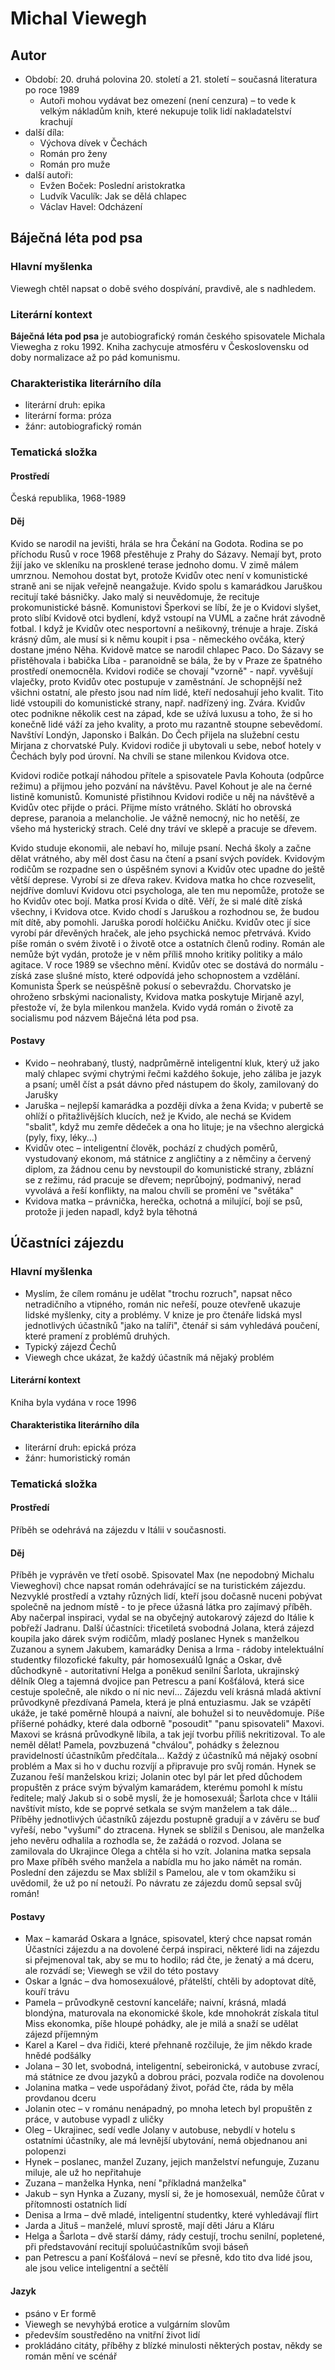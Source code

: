 Michal Viewegh
==============

Autor
-----
-   Období: 20. druhá polovina 20. století a 21. století – současná
    literatura po roce 1989
    -   Autoři mohou vydávat bez omezení (není cenzura) – to vede k
        velkým nákladům knih, které nekupuje tolik lidí nakladatelství
        krachují
-   další díla:
    -   Výchova dívek v Čechách
    -   Román pro ženy
    -   Román pro muže
-   další autoři:
    -   Evžen Boček: Poslední aristokratka
    -   Ludvík Vaculík: Jak se dělá chlapec
    -   Václav Havel: Odcházení

Báječná léta pod psa
--------------------

### Hlavní myšlenka

Viewegh chtěl napsat o době svého dospívání, pravdivě, ale s nadhledem.

### Literární kontext

**Báječná léta pod psa** je autobiografický román českého spisovatele
Michala Viewegha z roku 1992. Kniha zachycuje atmosféru v Československu
od doby normalizace až po pád komunismu.

### Charakteristika literárního díla
-   literární druh: epika
-   literární forma: próza
-   žánr: autobiografický román

### Tematická složka

#### Prostředí

Česká republika, 1968-1989

#### Děj

Kvido se narodil na jevišti, hrála se hra Čekání na Godota. Rodina se po
příchodu Rusů v roce 1968 přestěhuje z Prahy do Sázavy. Nemají byt,
proto žijí jako ve skleníku na prosklené terase jednoho domu. V zimě
málem umrznou. Nemohou dostat byt, protože Kvidův otec není v
komunistické straně ani se nijak veřejně neangažuje. Kvido spolu s
kamarádkou Jaruškou recitují také básničky. Jako malý si neuvědomuje, že
recituje prokomunistické básně. Komunistovi Šperkovi se líbí, že je o
Kvidovi slyšet, proto slíbí Kvidově otci bydlení, když vstoupí na VUML a
začne hrát závodně fotbal. I když je Kvidův otec nesportovní a
nešikovný, trénuje a hraje. Získá krásný dům, ale musí si k němu koupit
i psa - německého ovčáka, který dostane jméno Něha. Kvidově matce se
narodil chlapec Paco. Do Sázavy se přistěhovala i babička Líba -
paranoidně se bála, že by v Praze ze špatného prostředí onemocněla.
Kvidovi rodiče se chovají "vzorně" - např. vyvěšují vlaječky, proto
Kvidův otec postupuje v zaměstnání. Je schopnější než všichni ostatní,
ale přesto jsou nad ním lidé, kteří nedosahují jeho kvalit. Tito lidé
vstoupili do komunistické strany, např. nadřízený ing. Zvára. Kvidův
otec podnikne několik cest na západ, kde se užívá luxusu a toho, že si
ho konečně lidé váží za jeho kvality, a proto mu razantně stoupne
sebevědomí. Navštíví Londýn, Japonsko i Balkán. Do Čech přijela na
služební cestu Mirjana z chorvatské Puly. Kvidovi rodiče ji ubytovali u
sebe, neboť hotely v Čechách byly pod úrovní. Na chvíli se stane
milenkou Kvidova otce.

Kvidovi rodiče potkají náhodou přítele a spisovatele Pavla Kohouta
(odpůrce režimu) a přijmou jeho pozvání na návštěvu. Pavel Kohout je ale
na černé listině komunistů. Komunisté přistihnou Kvidovi rodiče u něj na
návštěvě a Kvidův otec přijde o práci. Přijme místo vrátného. Sklátí ho
obrovská deprese, paranoia a melancholie. Je vážně nemocný, nic ho
netěší, ze všeho má hysterický strach. Celé dny tráví ve sklepě a
pracuje se dřevem.

Kvido studuje ekonomii, ale nebaví ho, miluje psaní. Nechá školy a začne
dělat vrátného, aby měl dost času na čtení a psaní svých povídek.
Kvidovým rodičům se rozpadne sen o úspěšném synovi a Kvidův otec upadne
do ještě větší deprese. Vyrobí si ze dřeva rakev. Kvidova matka ho chce
rozveselit, nejdříve domluví Kvidovu otci psychologa, ale ten mu
nepomůže, protože se ho Kvidův otec bojí. Matka prosí Kvida o dítě.
Věří, že si malé dítě získá všechny, i Kvidova otce. Kvido chodí s
Jaruškou a rozhodnou se, že budou mít dítě, aby pomohli. Jaruška porodí
holčičku Aničku. Kvidův otec jí sice vyrobí pár dřevěných hraček, ale
jeho psychická nemoc přetrvává. Kvido píše román o svém životě i o
životě otce a ostatních členů rodiny. Román ale nemůže být vydán,
protože je v něm příliš mnoho kritiky politiky a málo agitace. V roce
1989 se všechno mění. Kvidův otec se dostává do normálu - získá zase
slušné místo, které odpovídá jeho schopnostem a vzdělání. Komunista
Šperk se neúspěšně pokusí o sebevraždu. Chorvatsko je ohroženo srbskými
nacionalisty, Kvidova matka poskytuje Mirjaně azyl, přestože ví, že byla
milenkou manžela. Kvido vydá román o životě za socialismu pod názvem
Báječná léta pod psa.

#### Postavy
-   Kvido – neohrabaný, tlustý, nadprůměrně inteligentní kluk, který už
    jako malý chlapec svými chytrými řečmi každého šokuje, jeho záliba
    je jazyk a psaní; uměl číst a psát dávno před nástupem do školy,
    zamilovaný do Jarušky
-   Jaruška – nejlepší kamarádka a později dívka a žena Kvida; v
    pubertě se ohlíží o přitažlivějších klucích, než je Kvido, ale nechá
    se Kvidem "sbalit", když mu zemře dědeček a ona ho lituje; je na
    všechno alergická (pyly, fixy, léky\...)
-   Kvidův otec – inteligentní člověk, pochází z chudých poměrů,
    vystudovaný ekonom, má státnice z angličtiny a z němčiny a červený
    diplom, za žádnou cenu by nevstoupil do komunistické strany, zblázní
    se z režimu, rád pracuje se dřevem; neprůbojný, podmanivý, nerad
    vyvolává a řeší konflikty, na malou chvíli se promění ve "světáka"
-   Kvidova matka – právnička, herečka, ochotná a milující, bojí se
    psů, protože ji jeden napadl, když byla těhotná

Účastníci zájezdu
-----------------

### Hlavní myšlenka
-   Myslím, že cílem románu je udělat "trochu rozruch", napsat něco
    netradičního a vtipného, román nic neřeší, pouze otevřeně ukazuje
    lidské myšlenky, city a problémy. V knize je pro čtenáře lidská mysl
    jednotlivých účastníků "jako na talíři", čtenář si sám vyhledává
    poučení, které pramení z problémů druhých.
-   Typický zájezd Čechů
-   Viewegh chce ukázat, že každý účastník má nějaký problém

#### Literární kontext

Kniha byla vydána v roce 1996

#### Charakteristika literárního díla
-   literární druh: epická próza
-   žánr: humoristický román

### Tematická složka

#### Prostředí

Příběh se odehrává na zájezdu v Itálii v současnosti.

#### Děj

Příběh je vyprávěn ve třetí osobě. Spisovatel Max (ne nepodobný Michalu
Vieweghovi) chce napsat román odehrávající se na turistickém zájezdu.
Nezvyklé prostředí a vztahy různých lidí, kteří jsou dočasně nuceni
pobývat společně na jednom místě - to je přece úžasná látka pro zajímavý
příběh. Aby načerpal inspiraci, vydal se na obyčejný autokarový zájezd
do Itálie k pobřeží Jadranu. Další účastníci: třicetiletá svobodná
Jolana, která zájezd koupila jako dárek svým rodičům, mladý poslanec
Hynek s manželkou Zuzanou a synem Jakubem, kamarádky Denisa a Irma -
rádoby intelektuální studentky filozofické fakulty, pár homosexuálů
Ignác a Oskar, dvě důchodkyně - autoritativní Helga a poněkud senilní
Šarlota, ukrajinský dělník Oleg a tajemná dvojice pan Petrescu a paní
Košťálová, která sice cestuje společně, ale nikdo o ní nic neví\...
Zájezdu velí krásná mladá aktivní průvodkyně přezdívaná Pamela, která je
plná entuziasmu. Jak se vzápětí ukáže, je také poměrně hloupá a naivní,
ale bohužel si to neuvědomuje. Píše příšerné pohádky, které dala odborně
"posoudit" "panu spisovateli" Maxovi. Maxovi se krásná průvodkyně
líbila, a tak její tvorbu příliš nekritizoval. To ale neměl dělat!
Pamela, povzbuzená "chválou", pohádky s železnou pravidelností
účastníkům předčítala\... Každý z účastníků má nějaký osobní problém a
Max si ho v duchu rozvíjí a připravuje pro svůj román. Hynek se Zuzanou
řeší manželskou krizi; Jolanin otec byl pár let před důchodem propuštěn
z práce svým bývalým kamarádem, kterému pomohl k místu ředitele; malý
Jakub si o sobě myslí, že je homosexuál; Šarlota chce v Itálii navštívit
místo, kde se poprvé setkala se svým manželem a tak dále\... Příběhy
jednotlivých účastníků zájezdu postupně gradují a v závěru se buď
vyřeší, nebo "vyšumí" do ztracena. Hynek se sblížil s Denisou, ale
manželka jeho nevěru odhalila a rozhodla se, že zažádá o rozvod. Jolana
se zamilovala do Ukrajince Olega a chtěla si ho vzít. Jolanina matka
sepsala pro Maxe příběh svého manžela a nabídla mu ho jako námět na
román. Poslední den zájezdu se Max sblížil s Pamelou, ale v tom okamžiku
si uvědomil, že už po ní netouží. Po návratu ze zájezdu domů sepsal svůj
román!

#### Postavy
-   Max – kamarád Oskara a Ignáce, spisovatel, který chce napsat román
    Účastníci zájezdu a na dovolené čerpá inspiraci, některé lidi na
    zájezdu si přejmenoval tak, aby se mu to hodilo; rád čte, je ženatý
    a má dceru, ale rozvádí se; Viewegh se vžil do této postavy
-   Oskar a Ignác – dva homosexuálové, přátelští, chtěli by adoptovat
    dítě, kouří trávu
-   Pamela – průvodkyně cestovní kanceláře; naivní, krásná, mladá
    blondýna, maturovala na ekonomické škole, kde mnohokrát získala
    titul Miss ekonomka, píše hloupé pohádky, ale je milá a snaží se
    udělat zájezd příjemným
-   Karel a Karel – dva řidiči, které přehnaně rozčiluje, že jim někdo
    krade hnědé podšálky
-   Jolana – 30 let, svobodná, inteligentní, sebeironická, v autobuse
    zvrací, má státnice ze dvou jazyků a dobrou práci, pozvala rodiče na
    dovolenou
-   Jolanina matka – vede uspořádaný život, pořád čte, ráda by měla
    provdanou dceru
-   Jolanin otec – v románu nenápadný, po mnoha letech byl propuštěn z
    práce, v autobuse vypadl z uličky
-   Oleg – Ukrajinec, sedí vedle Jolany v autobuse, nebydlí v hotelu s
    ostatními účastníky, ale má levnější ubytování, nemá objednanou ani
    polopenzi
-   Hynek – poslanec, manžel Zuzany, jejich manželství nefunguje,
    Zuzanu miluje, ale už ho nepřitahuje
-   Zuzana – manželka Hynka, není "příkladná manželka"
-   Jakub – syn Hynka a Zuzany, myslí si, že je homosexuál, nemůže
    čůrat v přítomnosti ostatních lidí
-   Denisa a Irma – dvě mladé, inteligentní studentky, které
    vyhledávají flirt
-   Jarda a Jituš – manželé, mluví sprostě, mají děti Járu a Kláru
-   Helga a Šarlota – dvě starší dámy, rády cestují, trochu senilní,
    popletené, při představování recitují spoluúčastníkům svoji báseň
-   pan Petrescu a paní Košťálová – neví se přesně, kdo tito dva lidé
    jsou, ale jsou velice inteligentní a sečtělí

#### Jazyk
-   psáno v Er formě
-   Viewegh se nevyhýbá erotice a vulgárním slovům
-   především soustředěno na vnitřní život lidí
-   prokládáno citáty, příběhy z blízké minulosti některých postav,
    někdy se román mění ve scénář
